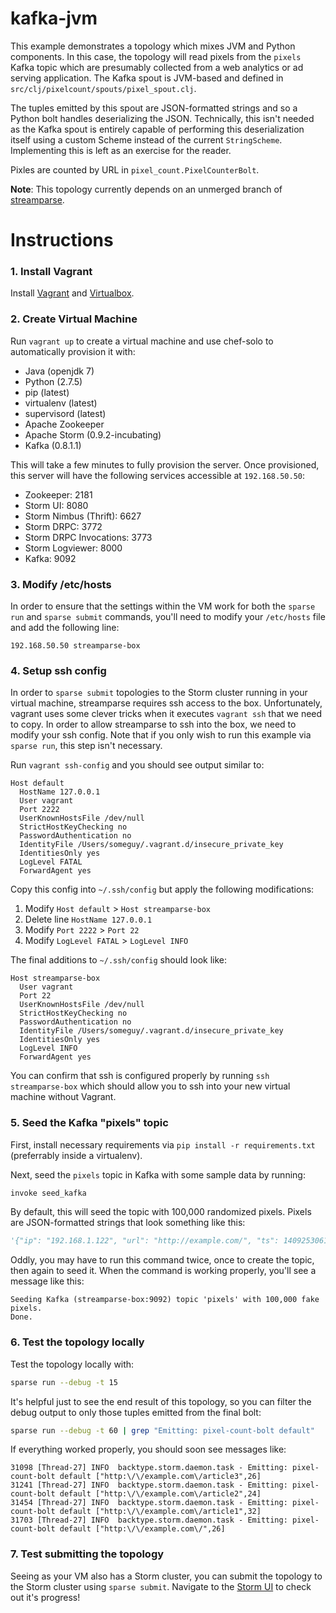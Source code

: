# kafka-jvm

This example demonstrates a topology which mixes JVM and Python components. In
this case, the topology will read pixels from the `pixels` Kafka topic which
are presumably collected from a web analytics or ad serving application. The
Kafka spout is JVM-based and defined in `src/clj/pixelcount/spouts/pixel_spout.clj`.

The tuples emitted by this spout are JSON-formatted strings and so a Python
bolt handles deserializing the JSON. Technically, this isn't needed as the
Kafka spout is entirely capable of performing this deserialization itself using
a custom Scheme instead of the current `StringScheme`. Implementing this is left
as an exercise for the reader.

Pixles are counted by URL in `pixel_count.PixelCounterBolt`.

**Note**: This topology currently depends on an unmerged branch of
[streamparse](https://github.com/Parsely/streamparse/tree/feature/uberjar).


# Instructions

### 1. Install Vagrant
Install [Vagrant](https://www.vagrantup.com/) and [Virtualbox](https://www.virtualbox.org/).

### 2. Create Virtual Machine
Run `vagrant up` to create a virtual machine and use chef-solo to automatically provision it with:

- Java (openjdk 7)
- Python (2.7.5)
- pip (latest)
- virtualenv (latest)
- supervisord (latest)
- Apache Zookeeper
- Apache Storm (0.9.2-incubating)
- Kafka (0.8.1.1)

This will take a few minutes to fully provision the server. Once provisioned,
this server will have the following services accessible at `192.168.50.50`:

- Zookeeper: 2181
- Storm UI: 8080
- Storm Nimbus (Thrift): 6627
- Storm DRPC: 3772
- Storm DRPC Invocations: 3773
- Storm Logviewer: 8000
- Kafka: 9092

### 3. Modify /etc/hosts

In order to ensure that the settings within the VM work for both the
`sparse run` and `sparse submit` commands, you'll need to modify your
`/etc/hosts` file and add the following line:

```
192.168.50.50 streamparse-box
```

### 4. Setup ssh config

In order to `sparse submit` topologies to the Storm cluster running in your
virtual machine, streamparse requires ssh access to the box. Unfortunately,
vagrant uses some clever tricks when it executes `vagrant ssh` that we need to
copy. In order to allow streamparse to ssh into the box, we need to modify your
ssh config. Note that if you only wish to run this example via `sparse run`,
this step isn't necessary.

Run `vagrant ssh-config` and you should see output similar to:

```
Host default
  HostName 127.0.0.1
  User vagrant
  Port 2222
  UserKnownHostsFile /dev/null
  StrictHostKeyChecking no
  PasswordAuthentication no
  IdentityFile /Users/someguy/.vagrant.d/insecure_private_key
  IdentitiesOnly yes
  LogLevel FATAL
  ForwardAgent yes
```

Copy this config into `~/.ssh/config` but apply the following modifications:

1. Modify `Host default` > `Host streamparse-box`
2. Delete line `HostName 127.0.0.1`
3. Modify `Port 2222` > `Port 22`
4. Modify `LogLevel FATAL` > `LogLevel INFO`

The final additions to `~/.ssh/config` should look like:

```
Host streamparse-box
  User vagrant
  Port 22
  UserKnownHostsFile /dev/null
  StrictHostKeyChecking no
  PasswordAuthentication no
  IdentityFile /Users/someguy/.vagrant.d/insecure_private_key
  IdentitiesOnly yes
  LogLevel INFO
  ForwardAgent yes
```

You can confirm that ssh is configured properly by running `ssh streamparse-box`
which should allow you to ssh into your new virtual machine without Vagrant.

### 5. Seed the Kafka "pixels" topic

First, install necessary requirements via `pip install -r requirements.txt`
(preferrably inside a virtualenv).

Next, seed the `pixels` topic in Kafka with some sample data by running:

```bash
invoke seed_kafka
```

By default, this will seed the topic with 100,000 randomized pixels. Pixels are
JSON-formatted strings that look something like this:

```python
'{"ip": "192.168.1.122", "url": "http://example.com/", "ts": 1409253061}'
```

Oddly, you may have to run this command twice, once to create the topic, then
again to seed it. When the command is working properly, you'll see a message
like this:

```
Seeding Kafka (streamparse-box:9092) topic 'pixels' with 100,000 fake pixels.
Done.
```

### 6. Test the topology locally

Test the topology locally with:

```bash
sparse run --debug -t 15
```

It's helpful just to see the end result of this topology, so you can filter
the debug output to only those tuples emitted from the final bolt:

```bash
sparse run --debug -t 60 | grep "Emitting: pixel-count-bolt default"
```

If everything worked properly, you should soon see messages like:

```
31098 [Thread-27] INFO  backtype.storm.daemon.task - Emitting: pixel-count-bolt default ["http:\/\/example.com\/article3",26]
31241 [Thread-27] INFO  backtype.storm.daemon.task - Emitting: pixel-count-bolt default ["http:\/\/example.com\/article2",24]
31454 [Thread-27] INFO  backtype.storm.daemon.task - Emitting: pixel-count-bolt default ["http:\/\/example.com\/article1",32]
31703 [Thread-27] INFO  backtype.storm.daemon.task - Emitting: pixel-count-bolt default ["http:\/\/example.com\/",26]
```

### 7. Test submitting the topology

Seeing as your VM also has a Storm cluster, you can submit the topology to the
Storm cluster using `sparse submit`. Navigate to the
[Storm UI](http://streamparse-box:8080/index.html) to check out it's progress!
